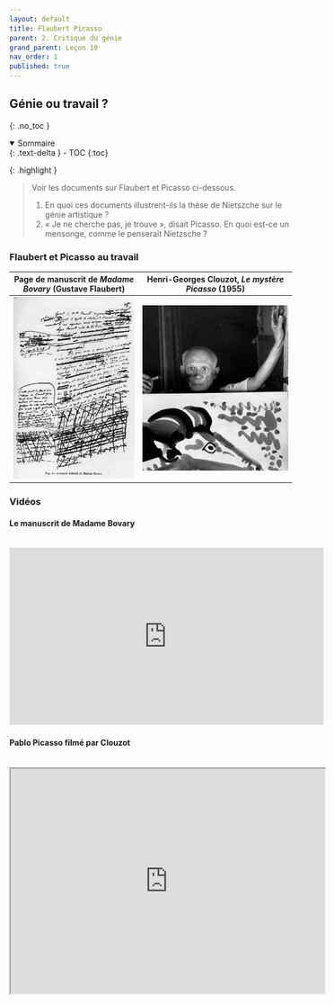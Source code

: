 ```yaml
---
layout: default
title: Flaubert Picasso
parent: 2. Critique du génie
grand_parent: Leçon 10
nav_order: 1
published: true
---
```

## Génie ou travail ?
{: .no_toc }

<details open markdown="block">
  <summary>
    Sommaire
  </summary>
  {: .text-delta }
- TOC
{:toc}
</details>



{: .highlight }
> Voir les documents sur Flaubert et Picasso ci-dessous.   
> 1. En quoi ces documents illustrent-ils la thèse de Nietszche sur le génie artistique ?  
> 2. « Je ne cherche pas, je trouve », disait Picasso. En quoi est-ce un mensonge, comme le penserait Nietzsche ? 

### Flaubert et Picasso au travail

 

| Page de manuscrit de *Madame Bovary* (Gustave Flaubert) |  Henri-Georges Clouzot, *Le mystère Picasso* (1955)  |
|--------|-----------|
| <center><a href="../../assets/img/art/flaubert-manuscrit.png" target="_blank"><img src="../../assets/img/art/flaubert-manuscrit.png" style="zoom:100%;" /></a></center>  |  <center><a href="../../assets/img/art/picasso.jpeg" target="_blank"><img src="../../assets/img/art/picasso.jpeg" style="zoom:100%;" /></a></center>   |

### Vidéos

#### Le manuscrit de Madame Bovary

<br>

<center><iframe width="560" height="315" src="https://www.youtube.com/embed/WOeXA8E0MQY?si=XziCjm4ylUwc5CCa" title="YouTube video player" frameborder="0" allow="accelerometer; autoplay; clipboard-write; encrypted-media; gyroscope; picture-in-picture; web-share" referrerpolicy="strict-origin-when-cross-origin" allowfullscreen></iframe></center>

#### Pablo Picasso filmé par Clouzot

<br>

<center><iframe src="https://drive.google.com/file/d/12GMO9H-710fbqNlO-4QZ_87-uIf_4f0M/preview" width="560" height="400" allow="autoplay"></iframe></center>